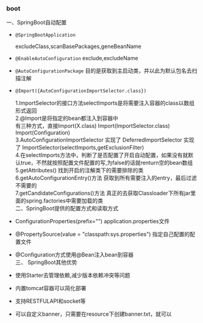 ### boot
一、SpringBoot自动配置
- `@SpringBootApplication`

    excludeClass,scanBasePackages,geneBeanName
    
- `@EnableAutoConfiguration`
    exclude,excludeName    
- `@AutoConfigurationPackage`
    目的是获取到主启动类，并以此为默认包名去扫描注解
- `@Import({AutoConfigurationImportSelector.class})` 
        
    1.ImportSelector的接口方法selectImports是将需要注入容器的class以数组形式返回<br>
    2.@Import是将指定的bean都注入到容器中<br> 
        有三种方式，直接Import(X.class)  Import(ImportSelector.class) Import(Configuration)<br>
    3.AutoConfigurationImportSelector 实现了 DeferredImportSelector 实现了  ImportSelector(selectImports,getExclusionFilter)<br>
    4.在selectImports方法中，判断了是否配置了开启自动配置，如果没有就默认true，不然就按照配置文件配置的写,为false的话就renturn空的bean数组<br>
    5.getAttributes() 找到开启的注解类下的需要排除的类<br> 
    6.getAutoConfigurationEntry()方法 获取到所有需要注入的entry，最后过滤不需要的<br>
    7.getCandidateConfigurations()方法  真正的去获取Classloader下所有jar里面的spring.factories中需要加载的类<br>
二、SpringBoot提供的配置方式和读取方式
- ConfigurationProperties(prefix="") application.properties文件 <br>
- @PropertySource(value = "classpath:sys.properties")  指定自己配置的配置文件<br>
- @Configuration方式使用@Bean注入bean到容器<br>
三、 SpringBoot其他优势
- 使用Starter去管理依赖,减少版本依赖冲突等问题
- 内置tomcat容器可以简化部署
- 支持RESTFULAPI和socket等
- 可以自定义banner，只需要在resource下创建banner.txt，就可以    